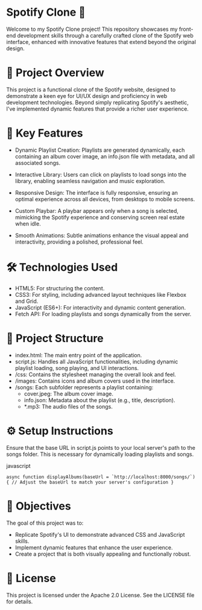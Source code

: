 # Spotify Clone 🎵
Welcome to my Spotify Clone project! This repository showcases my front-end development skills through a carefully crafted clone of the Spotify web interface, enhanced with innovative features that extend beyond the original design.

# 🚀 Project Overview
This project is a functional clone of the Spotify website, designed to demonstrate a keen eye for UI/UX design and proficiency in web development technologies. Beyond simply replicating Spotify's aesthetic, I've implemented dynamic features that provide a richer user experience.

# 🌟 Key Features
- Dynamic Playlist Creation: Playlists are generated dynamically, each containing an album cover image, an info.json file with metadata, and all associated songs.

- Interactive Library: Users can click on playlists to load songs into the library, enabling seamless navigation and music exploration.

- Responsive Design: The interface is fully responsive, ensuring an optimal experience across all devices, from desktops to mobile screens.

- Custom Playbar: A playbar appears only when a song is selected, mimicking the Spotify experience and conserving screen real estate when idle.

- Smooth Animations: Subtle animations enhance the visual appeal and interactivity, providing a polished, professional feel.

# 🛠️ Technologies Used
- HTML5: For structuring the content.
- CSS3: For styling, including advanced layout techniques like Flexbox and Grid.
- JavaScript (ES6+): For interactivity and dynamic content generation.
- Fetch API: For loading playlists and songs dynamically from the server.
# 📂 Project Structure
- index.html: The main entry point of the application.
- script.js: Handles all JavaScript functionalities, including dynamic playlist loading, song playing, and UI interactions.
- /css: Contains the stylesheet managing the overall look and feel.
- /images: Contains icons and album covers used in the interface.
- /songs: Each subfolder represents a playlist containing:
    - cover.jpeg: The album cover image.
    - info.json: Metadata about the playlist (e.g., title, description).
    - *.mp3: The audio files of the songs.
# ⚙️ Setup Instructions
Ensure that the base URL in script.js points to your local server's path to the songs folder. This is necessary for dynamically loading playlists and songs.

javascript

```async function displayAlbums(baseUrl = `http://localhost:8000/songs/`) {
    // Adjust the baseUrl to match your server's configuration
} ```
# 🎯 Objectives
The goal of this project was to:

- Replicate Spotify's UI to demonstrate advanced CSS and JavaScript skills.
- Implement dynamic features that enhance the user experience.
- Create a project that is both visually appealing and functionally robust.

# 📝 License
This project is licensed under the Apache 2.0 License. See the LICENSE file for details.

